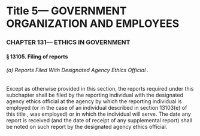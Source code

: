 
# Title 5— GOVERNMENT ORGANIZATION AND EMPLOYEES
### CHAPTER 131— ETHICS IN GOVERNMENT
#### § 13105. Filing of reports
###### (a) Reports Filed With Designated Agency Ethics Official .

Except as otherwise provided in this section, the reports required under this subchapter shall be filed by the reporting individual with the designated agency ethics official at the agency by which the reporting individual is employed (or in the case of an individual described in section 13103(e) of this title , was employed) or in which the individual will serve. The date any report is received (and the date of receipt of any supplemental report) shall be noted on such report by the designated agency ethics official.
